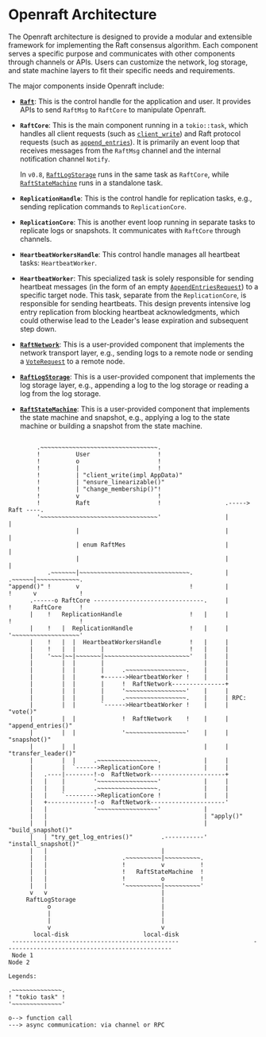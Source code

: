 # Openraft Architecture

The Openraft architecture is designed to provide a modular and extensible
framework for implementing the Raft consensus algorithm. Each component serves a
specific purpose and communicates with other components through channels or
APIs. Users can customize the network, log storage, and state machine layers to
fit their specific needs and requirements.

The major components inside Openraft include:

- **[`Raft`]**: This is the control handle for the application and user. It
  provides APIs to send `RaftMsg` to `RaftCore` to manipulate Openraft.

-   **`RaftCore`**: This is the main component running in a `tokio::task`,
    which handles all client requests (such as [`client_write`]) and Raft
    protocol requests (such as [`append_entries`]). It is primarily an event
    loop that receives messages from the `RaftMsg` channel and the internal
    notification channel `Notify`.

    In `v0.8`, [`RaftLogStorage`] runs in the same task as `RaftCore`, while
    [`RaftStateMachine`] runs in a standalone task.

-   **`ReplicationHandle`**: This is the control handle for replication tasks,
    e.g., sending replication commands to `ReplicationCore`.

-   **`ReplicationCore`**: This is another event loop running in separate tasks
    to replicate logs or snapshots. It communicates with `RaftCore` through
    channels.

-   **`HeartbeatWorkersHandle`**: This control handle manages all heartbeat
    tasks: `HeartbeatWorker`.

-   **`HeartbeatWorker`**: This specialized task is solely responsible for
    sending heartbeat messages (in the form of an empty
    [`AppendEntriesRequest`]) to a specific target node.  This task, separate
    from the `ReplicationCore`, is responsible for sending heartbeats. This
    design prevents intensive log entry replication from blocking heartbeat
    acknowledgments, which could otherwise lead to the Leader's lease expiration
    and subsequent step down.

-   **[`RaftNetwork`]**: This is a user-provided component that implements the
    network transport layer, e.g., sending logs to a remote node or sending a
    [`VoteRequest`] to a remote node.

-   **[`RaftLogStorage`]**: This is a user-provided component that implements the
    log storage layer, e.g., appending a log to the log storage or reading a log
    from the log storage.

-   **[`RaftStateMachine`]**: This is a user-provided component that implements
    the state machine and snapshot, e.g., applying a log to the state machine or
    building a snapshot from the state machine.



[`Raft`]:                 `crate::raft::Raft`
[`client_write`]:         `crate::raft::Raft::client_write`
[`RaftLogStorage`]:       `crate::storage::RaftLogStorage`
[`RaftStateMachine`]:     `crate::storage::RaftStateMachine`
[`RaftNetwork`]:          `crate::network::RaftNetwork`
[`append_entries`]:       `crate::network::RaftNetwork::append_entries`
[`VoteRequest`]:          `crate::raft::VoteRequest`
[`AppendEntriesRequest`]: `crate::raft::message::AppendEntriesRequest`

[//]: # (private)
[//]: # ([`RaftMsg`]:           `crate::raft::RaftMsg`)
[//]: # ([`RaftCore`]:          `crate::core::RaftCore`)
[//]: # ([`Notify`]:            `crate::core::notify::Notify`)
[//]: # ([`ReplicationHandle`]: `crate::replication::ReplicationHandle`)
[//]: # ([`ReplicationCore`]:   `crate::replication::ReplicationCore`)



```bob

        .~~~~~~~~~~~~~~~~~~~~~~~~~~~~~~~~~.
        !          User                   !
        !          o                      !
        !          |                      !
        !          | "client_write(impl AppData)"
        !          | "ensure_linearizable()"         
        !          | "change_membership()"!
        !          v                      !
        !          Raft                   !                  .-----> Raft ----.
        '~~~~~~~~~~~~~~~~~~~~~~~~~~~~~~~~~'                  |                |       
                   |                                         |                |       
                   | enum RaftMes                            |                |       
                   |                                         |                |       
           .~~~~~~~|~~~~~~~~~~~~~~~~~~~~~~~~~~~~~~~.         |         .~~~~~~|~~~~~~~~~~~~.
"append()" !       v                               !         |         !      v            !
      .------o RaftCore -------------------------------.     |         !      RaftCore     !
      |    !   ReplicationHandle                   !   |     |         !                   !
      |    !   |  ReplicationHandle                !   |     |         '~~~~~~~~~~~~~~~~~~~'
      |    !   |  |  HeartbeatWorkersHandle        !   |     |    
      |    !   |  |       |                        !   |     |                                                       
      |    '~~~|~~|~~~~~~~|~~~~~~~~~~~~~~~~~~~~~~~~'   |     |                                                       
      |        |  |       |                            |     |    
      |        |  |       |     .~~~~~~~~~~~~~~~~~.    |     |                       
      |        |  |       +------>HeartbeatWorker !    |     |                       
      |        |  |       |     !  RaftNetwork---------------+                       
      |        |  |       |     '~~~~~~~~~~~~~~~~~'    |     |                       
      |        |  |       |     .~~~~~~~~~~~~~~~~~.    |     | RPC:                      
      |        |  |       `------>HeartbeatWorker !    |     |   "vote()"                
      |        |  |             !  RaftNetwork    !    |     |   "append_entries()"      
      |        |  |             '~~~~~~~~~~~~~~~~~'    |     |   "snapshot()"    
      |        |  |                                    |     |   "transfer_leader()"
      |        |  |     .~~~~~~~~~~~~~~~~~.            |     |    
      |        |  `------>ReplicationCore !            |     |    
      |   .----|--------!-o  RaftNetwork---------------------+    
      |   |    |        '~~~~~~~~~~~~~~~~~'            |     |    
      |   |    |        .~~~~~~~~~~~~~~~~~.            |     |    
      |   |    `--------->ReplicationCore !            |     |    
      |   +-------------!-o  RaftNetwork---------------------'    
      |   |             '~~~~~~~~~~~~~~~~~'            |          
      |   |                                            | "apply()"
      |   |                                            | "build_snapshot()"
      |   | "try_get_log_entries()"        .-----------' "install_snapshot()"
      |   |                                |                   
      |   |                     .~~~~~~~~~~|~~~~~~~~~~. 
      |   |                     !          v          ! 
      |   |                     !   RaftStateMachine  ! 
      |   |                     !          o          ! 
      |   |                     '~~~~~~~~~~|~~~~~~~~~~' 
      v   v                                |            
     RaftLogStorage                        |            
           o                               |            
           |                               |            
           |                               |            
           v                               v            
       local-disk                     local-disk        
 -----------------------------------------------                     -----------------------------------------------
 Node 1                                                              Node 2

Legends:

.~~~~~~~~~~~~~~.
! "tokio task" !
'~~~~~~~~~~~~~~'

o--> function call
---> async communication: via channel or RPC
```
